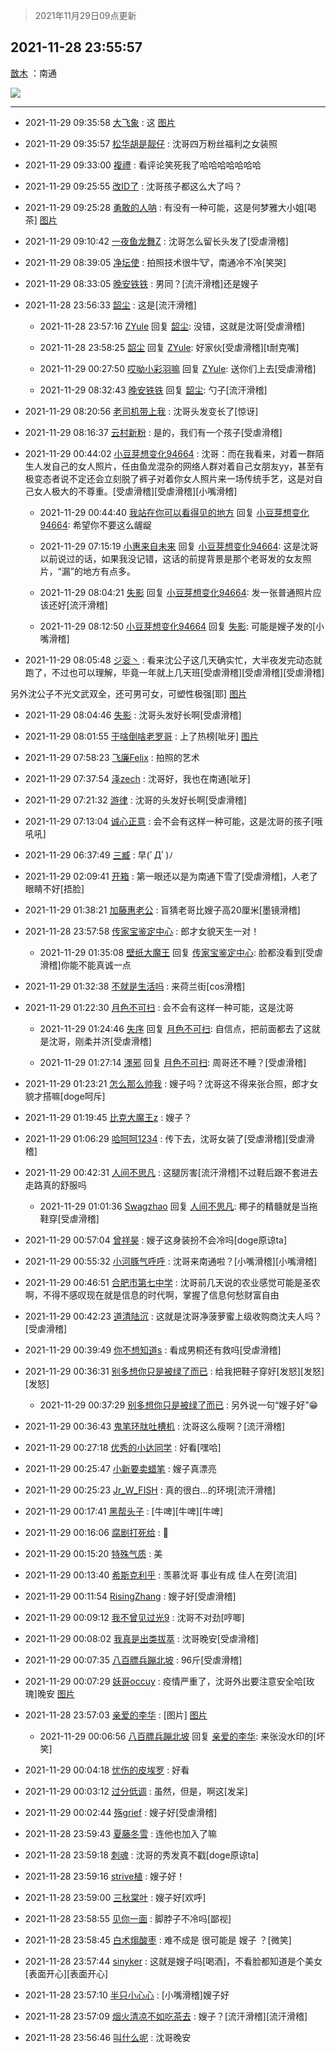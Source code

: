> 2021年11月29日09点更新
<link rel="stylesheet" href="https://cdn.jsdelivr.net/gh/taotie6/sampleJSON@main/css/photo_show.css">
<meta name="referrer" content="no-referrer" />


 ## 2021-11-28 23:55:57 

 [㪚木](https://www.coolapk.com/feed/31777850?shareKey=Y2QzM2Y4MGQ3MWFjNjFhM2E3NzM~) ：南通 

<div class="album">
<img class="img-item" src="http://image.coolapk.com/feed/2021/1128/23/1081091_20084b34_4956_1977_528@2494x3325.jpeg" />
</div>

 ------- 

- 2021-11-29 09:35:58 [大飞象](uid=1684128) : 这 [图片](http://image.coolapk.com/feed/2021/1129/09/1684128_288e5304_9757_459_251@529x750.jpeg)

- 2021-11-29 09:35:57 [松华胡是靓仔](uid=692318) : 沈哥四万粉丝福利之女装照 

- 2021-11-29 09:33:00 [複禮](uid=1437066) : 看评论笑死我了哈哈哈哈哈哈哈 

- 2021-11-29 09:25:55 [改ID了](uid=2025314) : 沈哥孩子都这么大了吗？ 

- 2021-11-29 09:25:28 [勇敢的人呐](uid=1041523) : 有没有一种可能，这是何梦雅大小姐[喝茶] [图片](http://image.coolapk.com/feed/2021/1129/09/1041523_339944aa_9127_0849_34@1440x3200.jpeg)

- 2021-11-29 09:10:42 [一夜鱼龙舞Z](uid=2440130) : 沈哥怎么留长头发了[受虐滑稽] 

- 2021-11-29 08:39:05 [净坛使](uid=1518317) : 拍照技术很牛🐮，南通冷不冷[笑哭] 

- 2021-11-29 08:33:05 [晚安铁铁](uid=2870621) : 男同？[流汗滑稽]还是嫂子 

- 2021-11-28 23:56:33 [韶尘](uid=1296954) : 这是[流汗滑稽] 

    - 2021-11-28 23:57:16 [ZYule](uid=3305245) 回复 [韶尘](uid=1296954): 没错，这就是沈哥[受虐滑稽] 

    - 2021-11-28 23:58:25 [韶尘](uid=1296954) 回复 [ZYule](uid=3305245): 好家伙[受虐滑稽][t耐克嘴] 

    - 2021-11-29 00:27:50 [哎呦小彩羽嘛](uid=2830213) 回复 [ZYule](uid=3305245): 送你们上去[受虐滑稽] 

    - 2021-11-29 08:32:43 [晚安铁铁](uid=2870621) 回复 [韶尘](uid=1296954): 勺子[流汗滑稽] 

- 2021-11-29 08:20:56 [老司机带上我](uid=1912353) : 沈哥头发变长了[惊讶] 

- 2021-11-29 08:16:37 [云村新粉](uid=809098) : 是的，我们有一个孩子[受虐滑稽] 

- 2021-11-29 00:44:02 [小豆芽想变化94664](uid=5184191) : 沈哥：而在我看来，对着一群陌生人发自己的女人照片，任由鱼龙混杂的网络人群对着自己女朋友yy，甚至有极变态者说不定还会立刻脱了裤子对着你女人照片来一场传统手艺，这是对自己女人极大的不尊重。[受虐滑稽][受虐滑稽][小嘴滑稽] 

    - 2021-11-29 00:44:40 [我站在你可以看得见的地方](uid=1262232) 回复 [小豆芽想变化94664](uid=5184191): 希望你不要这么龌龊 

    - 2021-11-29 07:15:19 [小惠来自未来](uid=847097) 回复 [小豆芽想变化94664](uid=5184191): 这是沈哥以前说过的话，如果我没记错，这话的前提背景是那个老哥发的女友照片，“漏”的地方有点多。 

    - 2021-11-29 08:04:21 [失影](uid=2893218) 回复 [小豆芽想变化94664](uid=5184191): 发一张普通照片应该还好[流汗滑稽] 

    - 2021-11-29 08:12:50 [小豆芽想变化94664](uid=5184191) 回复 [失影](uid=2893218): 可能是嫂子发的[小嘴滑稽] 

- 2021-11-29 08:05:48 [ジ衮丶](uid=494451) : 看来沈公子这几天确实忙，大半夜发完动态就跑了，不过也可以理解，毕竟一年就上几天班[受虐滑稽][受虐滑稽][受虐滑稽]

另外沈公子不光文武双全，还可男可女，可塑性极强[耶] [图片](http://image.coolapk.com/feed/2020/0606/14/1081091_625cb65a_5615_402@306x306.gif)

- 2021-11-29 08:04:46 [失影](uid=2893218) : 沈哥头发好长啊[受虐滑稽] 

- 2021-11-29 08:01:55 [干啥倒啥老罗哥](uid=2936994) : 上了热榜[呲牙] [图片](http://image.coolapk.com/feed/2021/1129/08/2936994_1072ceaa_4114_2976_119@1080x2400.jpeg)

- 2021-11-29 07:58:23 [飞廉Felix](uid=900024) : 拍照的艺术 

- 2021-11-29 07:37:54 [泽zech](uid=597954) : 沈哥好，我也在南通[呲牙] 

- 2021-11-29 07:21:32 [游律](uid=2470726) : 沈哥的头发好长啊[受虐滑稽] 

- 2021-11-29 07:13:04 [诚心正意](uid=702743) : 会不会有这样一种可能，这是沈哥的孩子[哦吼吼] 

- 2021-11-29 06:37:49 [三臧](uid=1176937) : 早(ﾟДﾟ)ﾉ 

- 2021-11-29 02:09:41 [开箱](uid=1593034) : 第一眼还以是为南通下雪了[受虐滑稽]，人老了眼睛不好[捂脸] 

- 2021-11-29 01:38:21 [加藤惠老公](uid=1266680) : 盲猜老哥比嫂子高20厘米[墨镜滑稽] 

- 2021-11-28 23:57:58 [传家宝鉴定中心](uid=1537223) : 郎才女貌天生一对！ 

    - 2021-11-29 01:35:08 [壁纸大魔王](uid=3700167) 回复 [传家宝鉴定中心](uid=1537223): 脸都没看到[受虐滑稽]你能不能真诚一点 

- 2021-11-29 01:32:38 [不就是生活吗](uid=2904634) : 来荷兰街[cos滑稽] 

- 2021-11-29 01:22:30 [月色不可扫](uid=3639201) : 会不会有这样一种可能，这是沈哥 

    - 2021-11-29 01:24:46 [失序](uid=1009107) 回复 [月色不可扫](uid=3639201): 自信点，把前面都去了这就是沈哥，刚柔并济[受虐滑稽] 

    - 2021-11-29 01:27:14 [濹邪](uid=1210426) 回复 [月色不可扫](uid=3639201): 周哥还不睡？[受虐滑稽] 

- 2021-11-29 01:23:21 [怎么那么帅我](uid=1421130) : 嫂子吗？沈哥这不得来张合照，郎才女貌才搭嘛[doge呵斥] 

- 2021-11-29 01:19:45 [比克大魔王z](uid=824574) : 嫂子？ 

- 2021-11-29 01:06:29 [哈呵呵1234](uid=2413755) : 传下去，沈哥女装了[受虐滑稽][受虐滑稽] 

- 2021-11-29 00:42:31 [人间不思凡](uid=2080265) : 这腿厉害[流汗滑稽]不过鞋后跟不套进去走路真的舒服吗 

    - 2021-11-29 01:01:36 [Swagzhao](uid=3229387) 回复 [人间不思凡](uid=2080265): 椰子的精髓就是当拖鞋穿[受虐滑稽] 

- 2021-11-29 00:57:04 [曾祥昊](uid=6695078) : 嫂子这身装扮不会冷吗[doge原谅ta] 

- 2021-11-29 00:55:32 [小河豚气呼呼](uid=2165515) : 沈哥来南通啦？[小嘴滑稽][小嘴滑稽] 

- 2021-11-29 00:46:51 [合肥市第七中学](uid=3597151) : 沈哥前几天说的农业感觉可能是圣农啊，不得不感叹现在就是信息的时代啊，掌握了信息何愁财富自由 

- 2021-11-29 00:42:23 [道清陆沉](uid=889471) : 这就是沈哥净菠萝蜜上级收购商沈夫人吗？[受虐滑稽] 

- 2021-11-29 00:39:49 [你不想知道s](uid=2029248) : 看成男桐还有救吗[受虐滑稽] 

- 2021-11-29 00:36:31 [别多想你只是被绿了而已](uid=3082855) : 给我把鞋子穿好[发怒][发怒][发怒] 

    - 2021-11-29 00:37:29 [别多想你只是被绿了而已](uid=3082855) : 另外说一句“嫂子好”😁 

- 2021-11-29 00:36:43 [鬼笔环肽吐槽机](uid=5538134) : 沈哥这么瘦啊？[流汗滑稽] 

- 2021-11-29 00:27:18 [优秀的小达同学](uid=3114536) : 好看[嘿哈] 

- 2021-11-29 00:25:47 [小新要卖蜡笔](uid=2425167) : 嫂子真漂亮 

- 2021-11-29 00:25:23 [Jr_W_FISH](uid=444123) : 真的很白…的环境[流汗滑稽] 

- 2021-11-29 00:17:41 [黑帮头子](uid=2838832) : [牛啤][牛啤][牛啤] 

- 2021-11-29 00:16:06 [腐剧打死给](uid=1391153) : 🍋 

- 2021-11-29 00:15:20 [特殊气质](uid=926691) : 美 

- 2021-11-29 00:13:40 [希斯克利乎](uid=559378) : 羡慕沈哥 事业有成 佳人在旁[流泪] 

- 2021-11-29 00:11:54 [RisingZhang](uid=1604642) : 嫂子好[受虐滑稽] 

- 2021-11-29 00:09:12 [我不曾见过光9](uid=1784401) : 沈哥不对劲[哼唧] 

- 2021-11-29 00:08:02 [我真是出类拔萃](uid=2150297) : 沈哥晚安[受虐滑稽] 

- 2021-11-29 00:07:35 [八百膘兵蹦北坡](uid=1105274) : 96斤[受虐滑稽] 

- 2021-11-29 00:07:29 [妖哥occuy](uid=1388591) : 疫情严重了，沈哥外出要注意安全哈[玫瑰]晚安 [图片](http://image.coolapk.com/feed/2019/0416/21/1081091_1555422204_6116@321x192.gif)

- 2021-11-28 23:57:03 [亲爱的李华](uid=1323228) : [图片] [图片](http://image.coolapk.com/feed/2021/1128/23/1323228_b27c1759_5022_8316_601@819x749.jpeg)

    - 2021-11-29 00:06:56 [八百膘兵蹦北坡](uid=1105274) 回复 [亲爱的李华](uid=1323228): 来张没水印的[坏笑] 

- 2021-11-29 00:04:18 [忧伤的皮埃罗](uid=3053742) : 好看 

- 2021-11-29 00:03:12 [过分低调](uid=2099377) : 虽然，但是，啊这[发呆] 

- 2021-11-29 00:02:44 [殇grief](uid=4392516) : 嫂子好[受虐滑稽] 

- 2021-11-28 23:59:43 [夏藤冬雪](uid=947127) : 连他也加入了嘛 

- 2021-11-28 23:59:18 [刺魂](uid=1662383) : 沈哥的秀发真不戳[doge原谅ta] 

- 2021-11-28 23:59:16 [strive植](uid=1468928) : 嫂子好！ 

- 2021-11-28 23:59:00 [三秋棠叶](uid=2354938) : 嫂子好[欢呼] 

- 2021-11-28 23:58:55 [见你一面](uid=598942) : 脚脖子不冷吗[鄙视] 

- 2021-11-28 23:58:45 [白术煼酸枣](uid=8303609) : 难不成是    很可能是 嫂子 ？[微笑] 

- 2021-11-28 23:57:44 [sinyker](uid=684334) : 这就是嫂子吗[喝酒]，不看脸都知道是个美女[表面开心][表面开心] 

- 2021-11-28 23:57:10 [半只小心心](uid=1559932) : [小嘴滑稽]嫂子好 

- 2021-11-28 23:57:09 [烟火清凉不如吃茶去](uid=4279524) : 嫂子？[流汗滑稽][流汗滑稽] 

- 2021-11-28 23:56:46 [叫什么呢](uid=860840) : 沈哥晚安 

